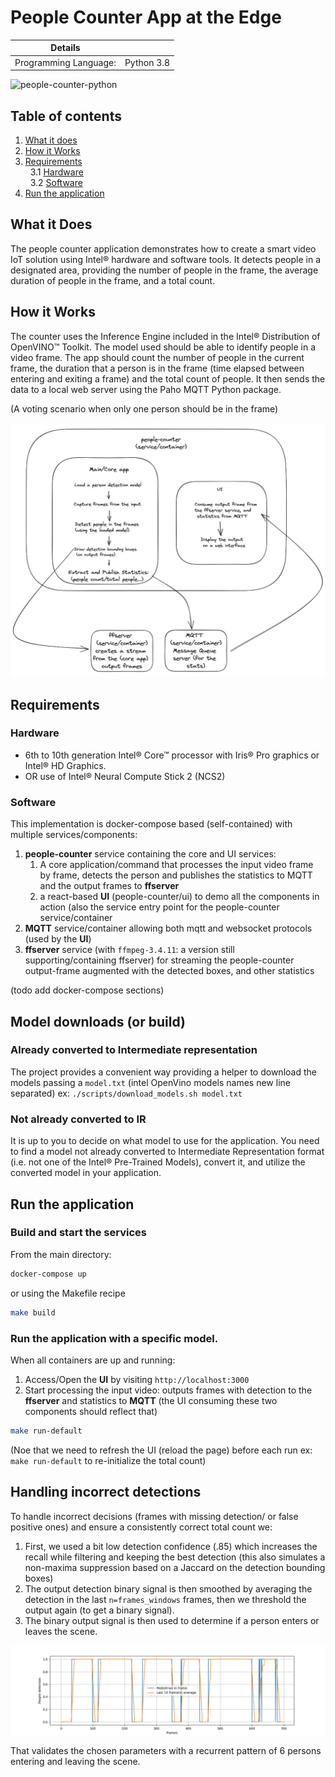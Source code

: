 # People Counter App at the Edge

| Details            |              |
|-----------------------|---------------|
| Programming Language: |  Python 3.8 |

![people-counter-python](./images/people_counter.gif)

## Table of contents

1. [What it does](#what-it-does)
2. [How it Works](#how-it-works)
3. [Requirements](#requirements)<br>
&nbsp;&nbsp;3.1 [Hardware](#hardware)<br>
&nbsp;&nbsp;3.2 [Software](#software)<br>
4. [Run the application](#run-the-application)<br>

## What it Does

The people counter application demonstrates how to create a smart video IoT solution using Intel® hardware and software tools. It detects people in a designated area, providing the number of people in the frame, the average duration of people in the frame, and a total count.

## How it Works

The counter uses the Inference Engine included in the Intel® Distribution of OpenVINO™ Toolkit. The model used should be able to identify people in a video frame. The app should count the number of people in the current frame, the duration that a person is in the frame (time elapsed between entering and exiting a frame) and the total count of people. It then sends the data to a local web server using the Paho MQTT Python package.


(A voting scenario when only one person should be in the frame)

![architectural diagram](./images/arch_diagram.png)

## Requirements

### Hardware

* 6th to 10th generation Intel® Core™ processor with Iris® Pro graphics or Intel® HD Graphics.
* OR use of Intel® Neural Compute Stick 2 (NCS2)

### Software

This implementation is docker-compose based (self-contained) with multiple services/components:

1. **people-counter** service containing the core and UI services:
    1. A core application/command that processes the input video frame by frame, detects the person and publishes the statistics to MQTT and the output frames to **ffserver**
    2. a react-based **UI** (people-counter/ui) to demo all the components in action (also the service entry point for the people-counter service/container
2. **MQTT** service/container allowing both mqtt and websocket protocols (used by the **UI**)
3. **ffserver** service (with `ffmpeg-3.4.11`: a version still supporting/containing ffserver) for streaming the people-counter output-frame augmented with the detected boxes, and other statistics

(todo add docker-compose sections)

## Model downloads (or build)

### Already converted to Intermediate representation

The project provides a convenient way providing a helper to download the models passing a `model.txt` (intel OpenVino models names new line separated) ex: `./scripts/download_models.sh model.txt`

### Not already converted to IR

It is up to you to decide on what model to use for the application. You need to find a model not already converted to Intermediate Representation format (i.e. not one of the Intel® Pre-Trained Models), convert it, and utilize the converted model in your application.

## Run the application

### Build and start the services

From the main directory:

```bash
docker-compose up
```

or using the Makefile recipe

```bash
make build
```

### Run the application with a specific model.

When all containers are up and running:

1. Access/Open the **UI** by visiting `http://localhost:3000`
2. Start processing the input video: outputs frames with detection to the **ffserver** and statistics to **MQTT** (the UI consuming these two components should reflect that)

```bash
make run-default
```

(Noe that we need to refresh the UI  (reload the page) before each run ex: `make run-default` to re-initialize the total count)

## Handling incorrect detections

To handle incorrect decisions (frames with missing detection/ or false positive ones) and ensure a consistently correct total count we:

 1. First, we used a bit low detection confidence (.85) which increases the recall while filtering and keeping the best detection (this also simulates a non-maxima suppression based on a Jaccard on the detection bounding boxes)
 2. The output detection binary signal is then smoothed by averaging the detection in the last  `n=frames_windows` frames, then we threshold the output again (to get a binary signal).
 3. The binary output signal is then used to determine if a person enters or leaves the scene.

![processing validation](./images/processing_validation.png)

That validates the chosen parameters with a recurrent pattern of 6 persons entering and leaving the scene.
